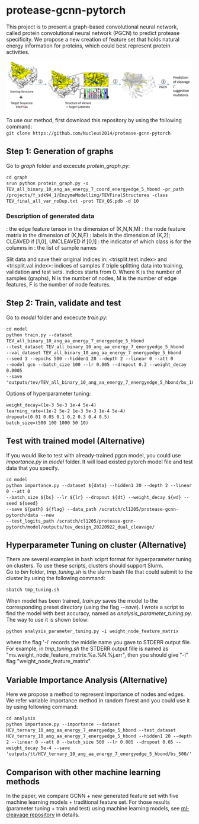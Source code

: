 # protease-gcnn-pytorch  
This project is to present a graph-based convolutional neural network, called protein convolutional neural network (PGCN) to predict protease specificity. We propose a new creation of feature set that holds natural energy information for proteins, which could best represent protein activities.  

![](https://github.com/Nucleus2014/protease-gcnn-pytorch/blob/master/pipeline.png)

To use our method, first download this repository by using the following command:  
```git clone https://github.com/Nucleus2014/protease-gcnn-pytorch```  
## Step 1: Generation of graphs  
Go to *graph* folder and excecute *protein_graph.py*:  
```
cd graph  
srun python protein_graph.py -o TEV_all_binary_10_ang_aa_energy_7_coord_energyedge_5_hbond -pr_path /projects/f_sdk94_1/EnzymeModelling/TEVFinalStructures -class TEV_final_all_var_noDup.txt -prot TEV_QS.pdb -d 10  
```
### Description of generated data
<graph>: the edge feature tensor in the dimension of (K,N,N,M)
<x>: the node feature matrix in the dimension of (K,N,F)
<y>: labels in the dimension of (K,2); CLEAVED if [1,0], UNCLEAVED if [0,1]
<labelorder>: the indicator of which class is for the columns in <y> 
<sequences>: the list of sample names 

Slit data and save their original indices in:
<trisplit.test.index> and <trisplit.val.index>: indices of samples if triple splitting data into training, validation and test sets. Indices starts from 0.
Where K is the number of samples (graphs), N is the number of nodes, M is the number of edge features, F is the number of node features.

## Step 2: Train, validate and test
Go to *model* folder and excecute *train.py*:
```
cd model  
python train.py --dataset TEV_all_binary_10_ang_aa_energy_7_energyedge_5_hbond 
--test_dataset TEV_all_binary_10_ang_aa_energy_7_energyedge_5_hbond 
--val_dataset TEV_all_binary_10_ang_aa_energy_7_energyedge_5_hbond 
--seed 1 --epochs 500 --hidden1 20 --depth 2 --linear 0 --att 0 
--model gcn --batch_size 100 --lr 0.005 --dropout 0.2 --weight_decay 0.0005 
--save "outputs/tev/TEV_all_binary_10_ang_aa_energy_7_energyedge_5_hbond/bs_100/'  
```
Options of hyperparameter tuning:
```
weight_decay=(1e-3 5e-3 1e-4 5e-4)
learning_rate=(1e-2 5e-2 1e-3 5e-3 1e-4 5e-4)
dropout=(0.01 0.05 0.1 0.2 0.3 0.4 0.5)
batch_size=(500 100 1000 50 10)
```
## Test with trained model (Alternative)
If you would like to test with already-trained pgcn model, you could use *importance.py* in *model* folder. It will load existed pytorch model file and test data that you specify.  
```
cd model
python importance.py --dataset ${data} --hidden1 20 --depth 2 --linear 0 --att 0 
--batch_size ${bs} --lr ${lr} --dropout ${dt} --weight_decay ${wd} --seed ${seed} 
--save ${path} ${flag} --data_path /scratch/cl1205/protease-gcnn-pytorch/data --new 
--test_logits_path /scratch/cl1205/protease-gcnn-pytorch/model/outputs/tev_design_20220922_dual_cleavage/  
```
## Hyperparameter Tuning on cluster (Alternative)
There are several examples in bash sciprt format for hyperparameter tuning on clusters. To use these scripts, clusters should support Slurm.  
Go to *bin* folder, *tmp_tuning.sh* is the slurm bash file that could submit to the cluster by using the following command:  
```
sbatch tmp_tuning.sh
```
When model has been trained, *train.py* saves the model to the corresponding preset directory (using the flag *--save*). 
I wrote a script to find the model with best accuracy, named as *analysis_parameter_tuning.py*. The way to use it is shown below:  
```
python analysis_parameter_tuning.py -i weight_node_feature_matrix  
```
where the flag '-i' records the middle name you gave to STDERR output file. For example, in *tmp_tuning.sh* the STDERR output fille is named as "ms.weight_node_feature_matrix.%a.%N.%j.err", then you should give "-i" flag "weight_node_feature_matrix".  

## Variable Importance Analysis (Alternative)
Here we propose a method to represent importance of nodes and edges. We refer variable importance method in random forest and you could use it by using following command:  
```
cd analysis
python importance.py --importance --dataset HCV_ternary_10_ang_aa_energy_7_energyedge_5_hbond --test_dataset HCV_ternary_10_ang_aa_energy_7_energyedge_5_hbond --hidden1 20 --depth 2 --linear 0 --att 0 --batch_size 500 --lr 0.005 --dropout 0.05 --weight_decay 5e-4 --save 'outputs/tt/HCV_ternary_10_ang_aa_energy_7_energyedge_5_hbond/bs_500/'  
```
## Comparison with other machine learning methods
In the paper, we compare GCNN + new generated feature set with five machine learning models + traditional feature set. For those results (parameter tuning + train and test) using machine learning models, see [ml-cleavage repository](https://github.com/Nucleus2014/ml-cleavage) in details. 
